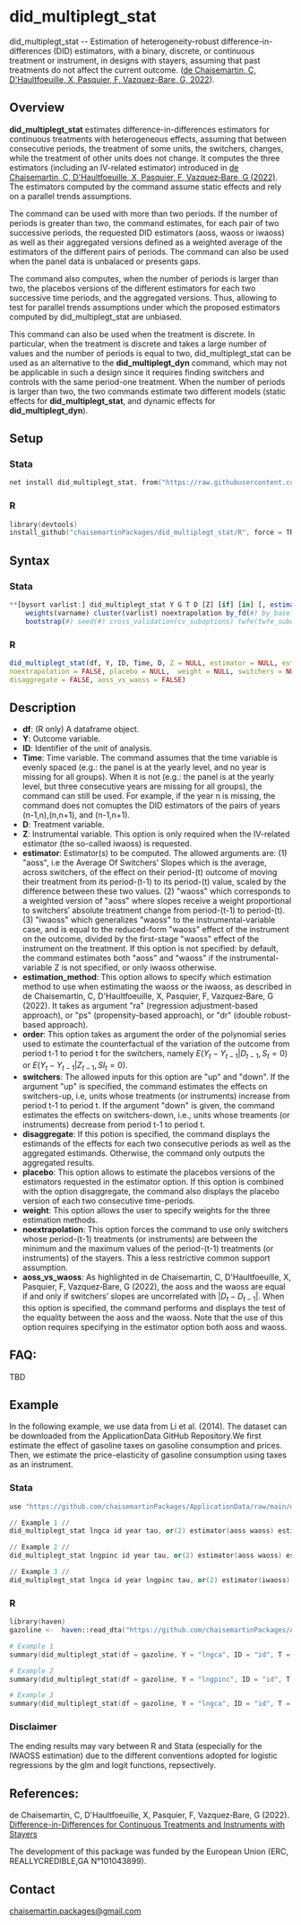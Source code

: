 # did_multiplegt_stat
 did_multiplegt_stat -- Estimation of heterogeneity-robust difference-in-differences (DID) estimators, with a binary, discrete, or continuous treatment or instrument, in designs with stayers, assuming that past treatments do not affect the current outcome. ([de Chaisemartin, C, D'Haultfoeuille, X, Pasquier, F, Vazquez-Bare, G, 2022](https://ssrn.com/abstract=4011782)).

## Overview

**did_multiplegt_stat** estimates difference-in-differences estimators for continuous treatments with heterogeneous effects, assuming that between consecutive periods, the treatment of some units, the switchers, changes, while the treatment of other units does not change. It computes the three estimators (including an IV-related estimator) introduced in [de Chaisemartin, C, D'Haultfoeuille, X, Pasquier, F, Vazquez‐Bare, G (2022)](https://ssrn.com/abstract=4011782). The estimators computed by the command assume static effects and rely on a parallel trends assumptions.

The command can be used with more than two periods. If the number of periods is greater than two, the command estimates, for each pair of two successive periods, the requested DID estimators (aoss, waoss or iwaoss) as well as their aggregated versions defined as a weighted average of the estimators of the different pairs of periods. The command can also be used when the panel data is unbalaced or presents gaps.

The command also computes, when the number of periods is larger than two, the placebos versions of the different estimators  for each two successive time periods, and the aggregated versions. Thus, allowing to test for parallel trends assumptions under which the proposed estimators computed by did_multiplegt_stat are unbiased.

This command can also be used when the treatment is discrete. In particular, when the treatment is discrete and takes a large number of values and the number of periods is equal to two, did_multiplegt_stat can be used as an alternative to the **did_multiplegt_dyn** command, which may not be applicable in such a design since it requires finding switchers and controls with the same period-one treatment. When the number of periods is larger than two, the two commands estimate two different models (static effects for **did_multiplegt_stat**, and dynamic effects for **did_multiplegt_dyn**).

## Setup

### Stata 
```s
net install did_multiplegt_stat, from("https://raw.githubusercontent.com/chaisemartinPackages/did_multiplegt_stat/main/Stata") replace
```

### R
```s
library(devtools)
install_github("chaisemartinPackages/did_multiplegt_stat/R", force = TRUE) 
```

## Syntax 

### Stata
```r
**[bysort varlist:] did_multiplegt_stat Y G T D [Z] [if] [in] [, estimator(string) as_vs_was exact_match estimation_method(string) order(#) controls(varlist) 
    weights(varname) cluster(varlist) noextrapolation by_fd(#) by_baseline(#) other_treatments(varlist) switchers(string) placebo(#) disaggregate graph_off bys_graph_off
    bootstrap(#) seed(#) cross_validation(cv_suboptions) twfe(twfe_suboptions)]**
```

### R 
```r
did_multiplegt_stat(df, Y, ID, Time, D, Z = NULL, estimator = NULL, estimation_method = NULL, order = 1, 
noextrapolation = FALSE, placebo = NULL,  weight = NULL, switchers = NULL, 
disaggregate = FALSE, aoss_vs_waoss = FALSE)
```

## Description

- **df**: (R only) A dataframe object.
- **Y**: Outcome variable.
- **ID**: Identifier of the unit of analysis.
- **Time**: Time variable. The command assumes that the time variable is evenly spaced (e.g.: the panel is at the yearly level, and no year is missing for all groups). When it is not (e.g.: the panel is at the yearly level, but three consecutive years are missing for all groups), the command can still be used. For example, if the year n is missing, the command does not comuptes the DID estimators of the pairs of years (n-1,n),(n,n+1), and (n-1,n+1).
- **D**: Treatment variable.
- **Z**: Instrumental variable. This option is only required when the IV-related estimator (the so-called iwaoss) is requested.
- **estimator**: Estimator(s) to be computed. The allowed arguments are: (1) "aoss", i.e the Average Of Switchers’ Slopes which is the average, across switchers, of the effect on their period-(t) outcome of moving their treatment from its period-(t-1) to its period-(t) value, scaled by the difference between these two values. (2) "waoss" which corresponds to a weighted version of "aoss" where slopes receive a weight proportional to switchers’ absolute treatment change from period-(t-1) to period-(t). (3) "iwaoss" which generalizes "waoss" to the instrumental-variable case, and is equal to the reduced-form "waoss" effect of the instrument on the outcome, divided by the first-stage "waoss" effect of the instrument on the treatment. If this option is not specified: by default, the command estimates both "aoss" and "waoss" if the instrumental-variable Z is not specified, or only iwaoss otherwise. 
- **estimation_method**: This option allows to specify which estimation method to use when estimating the waoss or the iwaoss, as described in de Chaisemartin, C, D'Haultfoeuille, X, Pasquier, F, Vazquez‐Bare, G (2022). It takes as argument "ra" (regression adjustment-based approach), or "ps" (propensity-based approach), or "dr" (double robust-based approach).
- **order**: This option takes as argument the order of the polynomial series used to estimate the counterfactual of the variation of the outcome from period t-1 to period t  for the switchers, namely $E(Y_t - Y_{t-1} |D_{t-1}, S_t = 0)$ or $E(Y_t - Y_{t-1} |Z_{t-1}, SI_t = 0)$. 
- **switchers**: The allowed inputs for this option are "up" and "down". If the argument "up" is specified, the command estimates the effects on switchers-up, i.e, units whose treatments (or instruments) increase from period t-1 to period t. If the argument "down" is given, the command estimates the effects on switchers-down, i.e., units whose treaments (or instruments) decrease from period t-1 to period t.
- **disaggregate**: If this potion is specified, the command displays the estimands of the effects for each two consecutive periods as well as the aggregated estimands. Otherwise, the command only outputs the aggregated results.
- **placebo**: This option allows to estimate the placebos versions of the estimators requested in the estimator option. If this option is combined with the option disaggregate, the command also displays the placebo version of each two consecutive time-periods.
- **weight**: This option allows the user to specify weights for the three estimation methods.
- **noextrapolation**: This option forces the command to use only switchers whose period-(t-1) treatments (or instruments) are between the minimum and the maximum values of the period-(t-1) treatments (or instruments) of the stayers. This a less restrictive common support assumption.
- **aoss_vs_waoss**: As highlighted in de Chaisemartin, C, D'Haultfoeuille, X, Pasquier, F, Vazquez‐Bare, G (2022), the aoss and the waoss are equal if and only if switchers’ slopes are uncorrelated with $|D_t - D_{t-1}|$. When this option is specified, the command performs and displays the test of the equality between the aoss and  the waoss. Note that the use of this option requires specifying in the estimator option both aoss and waoss.

## FAQ:
TBD

## Example
In the following example, we use data from Li et al. (2014). The dataset can be downloaded from the ApplicationData GitHub Repository.We first estimate the effect of gasoline taxes on gasoline consumption and prices. Then, we estimate the price-elasticity of gasoline consumption using taxes as an instrument.

### Stata
```s
use "https://github.com/chaisemartinPackages/ApplicationData/raw/main/data_gazoline.dta", clear

// Example 1 //
did_multiplegt_stat lngca id year tau, or(2) estimator(aoss waoss) estimation_method(dr) aoss_vs_waoss placebo noextra

// Example 2 //
did_multiplegt_stat lngpinc id year tau, or(2) estimator(aoss waoss) estimation_method(dr) aoss_vs_waoss placebo noextra

// Example 3 //
did_multiplegt_stat lngca id year lngpinc tau, or(2) estimator(iwaoss) estimation_method(ra) placebo noextra

```


### R
```s
library(haven)
gazoline <-  haven::read_dta("https://github.com/chaisemartinPackages/ApplicationData/raw/main/data_gazoline.dta")

# Example 1
summary(did_multiplegt_stat(df = gazoline, Y = "lngca", ID = "id", T = "year", D = "tau", order = 2, estimator = c("aoss", "waoss"), estimation_method = "dr", aoss_vs_waoss = TRUE, placebo = TRUE, noextrapolation = TRUE))

# Example 2
summary(did_multiplegt_stat(df = gazoline, Y = "lngpinc", ID = "id", T = "year", D = "tau", order = 2, estimator = c("aoss", "waoss"), estimation_method = "dr", aoss_vs_waoss = TRUE, placebo = TRUE, noextrapolation = TRUE))

# Example 3
summary(did_multiplegt_stat(df = gazoline, Y = "lngca", ID = "id", T = "year", D = "lngpinc", Z = "tau", order = 2, estimator = "iwaoss", estimation_method = "ra", placebo = TRUE, noextrapolation = TRUE))
```

### Disclaimer
The ending results may vary between R and Stata (especially for the IWAOSS estimation) due to the different conventions adopted for logistic regressions by the glm and logit functions, repsectively.

## References:
de Chaisemartin, C, D'Haultfoeuille, X, Pasquier, F, Vazquez‐Bare, G (2022). [Difference-in-Differences for Continuous Treatments and Instruments with Stayers](https://ssrn.com/abstract=4011782)

The development of this package was funded by the European Union (ERC, REALLYCREDIBLE,GA N°101043899).

## Contact
chaisemartin.packages@gmail.com